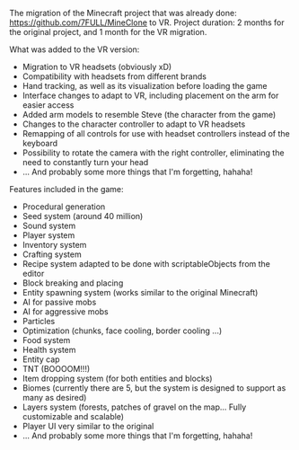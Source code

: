The migration of the Minecraft project that was already done: https://github.com/7FULL/MineClone to VR.
Project duration: 2 months for the original project, and 1 month for the VR migration.

What was added to the VR version:
- Migration to VR headsets (obviously xD)
- Compatibility with headsets from different brands
- Hand tracking, as well as its visualization before loading the game
- Interface changes to adapt to VR, including placement on the arm for easier access
- Added arm models to resemble Steve (the character from the game)
- Changes to the character controller to adapt to VR headsets
- Remapping of all controls for use with headset controllers instead of the keyboard
- Possibility to rotate the camera with the right controller, eliminating the need to constantly turn your head
- ... And probably some more things that I'm forgetting, hahaha!

Features included in the game:
- Procedural generation
- Seed system (around 40 million)
- Sound system
- Player system
- Inventory system
- Crafting system
- Recipe system adapted to be done with scriptableObjects from the editor
- Block breaking and placing
- Entity spawning system (works similar to the original Minecraft)
- AI for passive mobs
- AI for aggressive mobs
- Particles
- Optimization (chunks, face cooling, border cooling ...)
- Food system
- Health system
- Entity cap
- TNT (BOOOOM!!!)
- Item dropping system (for both entities and blocks)
- Biomes (currently there are 5, but the system is designed to support as many as desired)
- Layers system (forests, patches of gravel on the map... Fully customizable and scalable)
- Player UI very similar to the original
- ... And probably some more things that I'm forgetting, hahaha!
